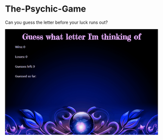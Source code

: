# The-Psychic-Game


Can you guess the letter before your luck runs out?

![The Psychic Game](assets/images/game-play.gif "The Psychic Game")